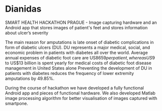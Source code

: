 # Dianidas

SMART HEALTH HACKATHON PRAGUE - Image capturing hardware and an Android app that stores images of patient's feet and stores information about ulcer’s severity 


The main reason for amputations is late onset of diabetic complications in form of diabetic ulcers (DU). DU represents a major medical, social, and economic problem in patients with diabetes all over the world. Average annual expenses of diabetic foot care are US$8659 per patient, whereas US$9 to US$13 billion is spent yearly for medical costs of diabetic foot disease management in United States alone Preventing the development of DU in patients with diabetes reduces the frequency of lower extremity amputations by 49.85%. 

During the course of hackathon we have developed a fully functional Android app and pieces of functional hardware. We also developed Matlab image processing algorithm for better visualisation of images captured with smartpone.

